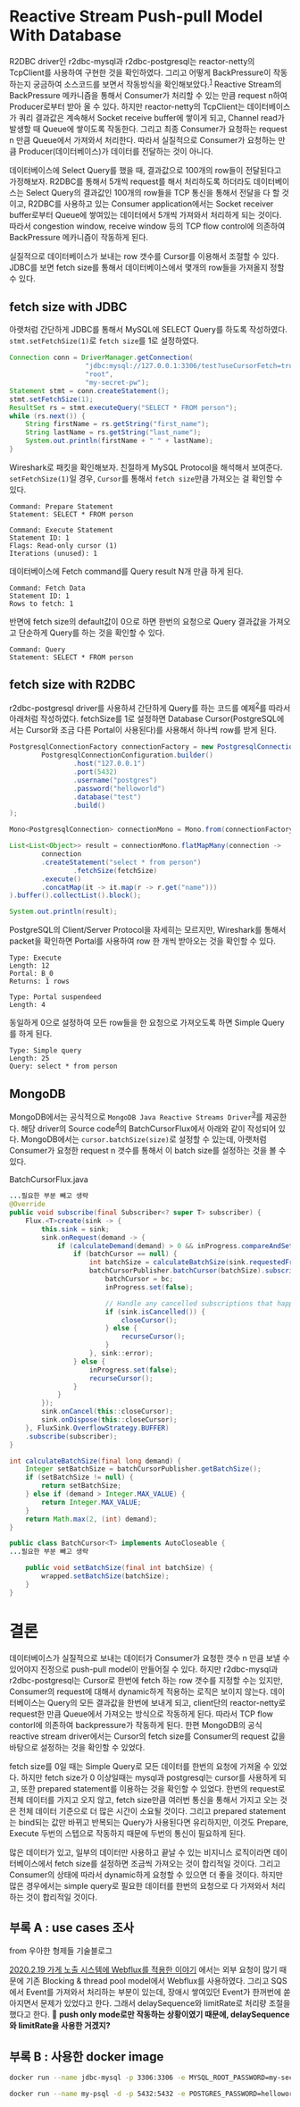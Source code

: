 # Reactive Stream Push-pull Model With Database

R2DBC driver인 r2dbc-mysql과 r2dbc-postgresql는 reactor-netty의 TcpClient를 사용하여 구현한 것을 확인하였다. 그리고 어떻게 BackPressure이 작동하는지 궁금하여 소스코드를 보면서 작동방식을 확인해보았다.<sup>[1][1]</sup> Reactive Stream의 BackPressure 메카니즘을 통해서 Consumer가 처리할 수 있는 만큼 request n하여 Producer로부터 받아 올 수 있다. 하지만 reactor-netty의 TcpClient는 데이터베이스가 쿼리 결과값은 계속해서 Socket receive buffer에 쌓이게 되고, Channel read가 발생할 때 Queue에 쌓이도록 작동한다. 그리고 최종 Consumer가 요청하는 request n 만큼 Queue에서 가져와서 처리한다. 따라서 실질적으로 Consumer가 요청하는 만큼 Producer(데이터베이스)가 데이터를 전달하는 것이 아니다.

데이터베이스에 Select Query를 했을 때, 결과값으로 100개의 row들이 전달된다고 가정해보자. R2DBC를 통해서 5개씩 request를 해서 처리하도록 하더라도 데이터베이스는 Select Query의 결과값인 100개의 row들을 TCP 통신을 통해서 전달을 다 할 것이고, R2DBC를 사용하고 있는 Consumer application에서는 Socket receiver buffer로부터 Queue에 쌓여있는 데이터에서 5개씩 가져와서 처리하게 되는 것이다. 따라서 congestion window, receive window 등의 TCP flow control에 의존하여 BackPressure 메카니즘이 작동하게 된다.

실질적으로 데이터베이스가 보내는 row 갯수를 Cursor를 이용해서 조절할 수 있다. JDBC를 보면 fetch size를 통해서 데이터베이스에서 몇개의 row들을 가져올지 정할 수 있다.

## fetch size with JDBC

아랫처럼 간단하게 JDBC를 통해서 MySQL에 SELECT Query를 하도록 작성하였다. `stmt.setFetchSize(1)`로 `fetch size`를 1로 설정하였다.

```java
Connection conn = DriverManager.getConnection(
                   "jdbc:mysql://127.0.0.1:3306/test?useCursorFetch=true",
                   "root",
                   "my-secret-pw");
Statement stmt = conn.createStatement();
stmt.setFetchSize(1);
ResultSet rs = stmt.executeQuery("SELECT * FROM person");
while (rs.next()) {
    String firstName = rs.getString("first_name");
    String lastName = rs.getString("last_name");
    System.out.println(firstName + " " + lastName);
}
```

Wireshark로 패킷을 확인해보자. 친절하게 MySQL Protocol을 해석해서 보여준다. `setFetchSize(1)`일 경우, `Cursor`를 통해서 `fetch size`만큼 가져오는 걸 확인할 수 있다.

```
Command: Prepare Statement
Statement: SELECT * FROM person
```

```
Command: Execute Statement
Statement ID: 1
Flags: Read-only cursor (1)
Iterations (unused): 1
```

데이터베이스에 Fetch command를 Query result N개 만큼 하게 된다.
```
Command: Fetch Data
Statement ID: 1
Rows to fetch: 1
```

반면에 fetch size의 default값이 0으로 하면 한번의 요청으로 Query 결과값을 가져오고 단순하게 Query를 하는 것을 확인할 수 있다.

```
Command: Query
Statement: SELECT * FROM person
```

## fetch size with R2DBC

r2dbc-postgresql driver를 사용하셔 간단하게 Query를 하는 코드를 예제<sup>[2][2]</sup>를 따라서 아래처럼 작성하였다. fetchSize를 1로 설정하면 Database Cursor(PostgreSQL에서는 Cursor와 조금 다른 Portal이 사용된다)를 사용해서 하나씩 row를 받게 된다.

```java
PostgresqlConnectionFactory connectionFactory = new PostgresqlConnectionFactory(
        PostgresqlConnectionConfiguration.builder()
                .host("127.0.0.1")
                .port(5432)
                .username("postgres")
                .password("helloworld")
                .database("test")
                .build()
);

Mono<PostgresqlConnection> connectionMono = Mono.from(connectionFactory.create());

List<List<Object>> result = connectionMono.flatMapMany(connection ->
        connection
        .createStatement("select * from person")
                .fetchSize(fetchSize)
        .execute()
        .concatMap(it -> it.map(r -> r.get("name")))
).buffer().collectList().block();

System.out.println(result);
```

PostgreSQL의 Client/Server Protocol을 자세히는 모르지만, Wireshark를 통해서 packet을 확인하면 Portal를 사용하여 row 한 개씩 받아오는 것을 확인할 수 있다.

```
Type: Execute
Length: 12
Portal: B_0
Returns: 1 rows
```

```
Type: Portal suspendeed
Length: 4
```

동일하게 0으로 설정하여 모든 row들을 한 요청으로 가져오도록 하면 Simple Query를 하게 된다.

```
Type: Simple query
Length: 25
Query: select * from person
```

## MongoDB

MongoDB에서는 공식적으로 `MongoDB Java Reactive Streams Driver`<sup>[3][3]</sup>를 제공한다. 해당 driver의 Source code<sup>[4][4]</sup>의 BatchCursorFlux에서 아래와 같이 작성되어 있다. MongoDB에서는 `cursor.batchSize(size)`로 설정할 수 있는데, 아랫처럼 Consumer가 요청한 request n 갯수를 통해서 이 batch size를 설정하는 것을 볼 수 있다. 

BatchCursorFlux.java
```java
...필요한 부분 빼고 생략
@Override
public void subscribe(final Subscriber<? super T> subscriber) {
    Flux.<T>create(sink -> {
        this.sink = sink;
        sink.onRequest(demand -> {
            if (calculateDemand(demand) > 0 && inProgress.compareAndSet(false, true)) {
                if (batchCursor == null) {
                    int batchSize = calculateBatchSize(sink.requestedFromDownstream());
                    batchCursorPublisher.batchCursor(batchSize).subscribe(bc -> {
                        batchCursor = bc;
                        inProgress.set(false);

                        // Handle any cancelled subscriptions that happen during the time it takes to get the batchCursor
                        if (sink.isCancelled()) {
                            closeCursor();
                        } else {
                            recurseCursor();
                        }
                    }, sink::error);
                } else {
                    inProgress.set(false);
                    recurseCursor();
                }
            }
        });
        sink.onCancel(this::closeCursor);
        sink.onDispose(this::closeCursor);
    }, FluxSink.OverflowStrategy.BUFFER)
    .subscribe(subscriber);
}

int calculateBatchSize(final long demand) {
    Integer setBatchSize = batchCursorPublisher.getBatchSize();
    if (setBatchSize != null) {
        return setBatchSize;
    } else if (demand > Integer.MAX_VALUE) {
        return Integer.MAX_VALUE;
    }
    return Math.max(2, (int) demand);
}
```

```java
public class BatchCursor<T> implements AutoCloseable {
...필요한 부분 빼고 생략

    public void setBatchSize(final int batchSize) {
        wrapped.setBatchSize(batchSize);
    }
}
```

# 결론

데이터베이스가 실질적으로 보내는 데이터가 Consumer가 요청한 갯수 n 만큼 보낼 수 있어야지 진정으로 push-pull model이 만들어질 수 있다. 하지만 r2dbc-mysql과 r2dbc-postgresql는 Cursor로 한번에 fetch 하는 row 갯수를 지정할 수는 있지만, Consumer의 request에 대해서 dynamic하게 적용하는 로직은 보이지 않는다. 데이터베이스는 Query의 모든 결과값을 한번에 보내게 되고, client단의 reactor-netty로 request한 만큼 Queue에서 가져오는 방식으로 작동하게 된다. 따라서 TCP flow contorl에 의존하여 backpressure가 작동하게 된다. 한편 MongoDB의 공식 reactive stream driver에서는 Cursor의 fetch size를 Consumer의 request 값을 바탕으로 설정하는 것을 확인할 수 있었다.

fetch size를 0일 때는 Simple Query로 모든 데이터를 한번의 요청에 가져올 수 있었다. 하지만 fetch size가 0 이상일때는 mysql과 postgresql는 cursor를 사용하게 되고, 또한 prepared statement를 이용하는 것을 확인할 수 있었다. 한번의 request로 전체 데이터를 가지고 오지 않고, fetch size만큼 여러번 통신을 통해서 가지고 오는 것은 전체 데이터 기준으로 더 많은 시간이 소요될 것이다. 그리고 prepared statement는 bind되는 값만 바뀌고 반복되는 Query가 사용된다면 유리하지만, 이것도 Prepare, Execute 두번의 스텝으로 작동하지 때문에 두번의 통신이 필요하게 된다.

많은 데이터가 있고, 일부의 데이터만 사용하고 끝날 수 있는 비지니스 로직이라면 데이터베이스에서 fetch size를 설정하면 조금씩 가져오는 것이 합리적일 것이다. 그리고 Consumer의 상태에 따라서 dynamic하게 요청할 수 있으면 더 좋을 것이다. 하지만 많은 경우에서는 simple query로 필요한 데이터를 한번의 요청으로 다 가져와서 처리하는 것이 합리적일 것이다.

## 부록 A : use cases 조사

from 우아한 형제들 기술블로그

[2020.2.19 가게 노출 시스템에 Webflux를 적용한 이야기](https://techblog.woowahan.com/2667/) 에서는 외부 요청이 많기 때문에 기존 Blocking & thread pool model에서 Webflux를 사용하였다. 그리고 SQS에서 Event를 가져와서 처리하는 부분이 있는데, 장애시 쌓여있던 Event가 한꺼번에 쏟아지면서 문제가 있었다고 한다. 그래서 delaySequence와 limitRate로 처리량 조절을 했다고 한다. 🤔 **push only mode로만 작동하는 상황이였기 때문에, delaySequence와 limitRate을 사용한 거겠지?**

## 부록 B : 사용한 docker image

```bash
docker run --name jdbc-mysql -p 3306:3306 -e MYSQL_ROOT_PASSWORD=my-secret-pw -d mysql:5.6
```

```bash
docker run --name my-psql -d -p 5432:5432 -e POSTGRES_PASSWORD=helloworld postgres
```

[1]: https://github.com/jayground8/spring/tree/main/reactor-netty-core

[2]: https://github.com/pgjdbc/r2dbc-postgresql

[3]: https://www.mongodb.com/docs/drivers/reactive-streams/

[4]: https://github.com/mongodb/mongo-java-driver/blob/master/driver-reactive-streams/src/main/com/mongodb/reactivestreams/client/internal/BatchCursorFlux.java